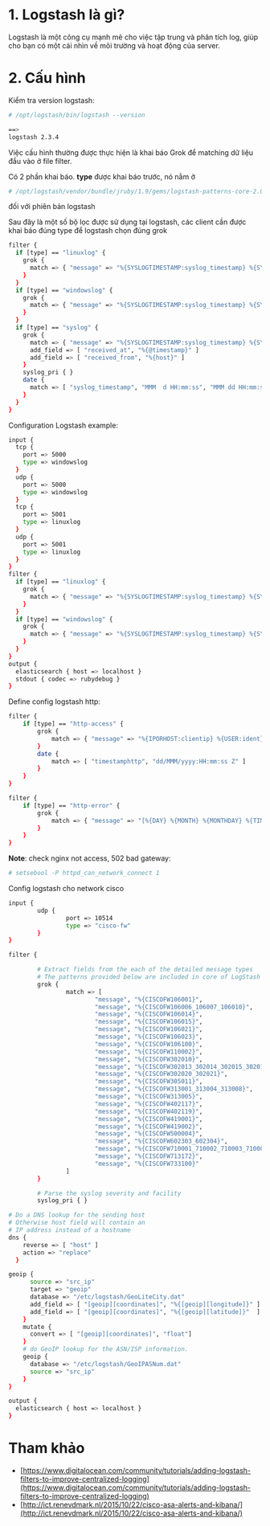 ﻿# 1. Logstash là gì?

Logstash là một công cụ mạnh mẽ cho việc tập trung và phân tích log, giúp cho bạn có một cái nhìn về môi trường và hoạt động của server.

# 2. Cấu hình

Kiểm tra version logstash:
```sh
# /opt/logstash/bin/logstash --version

==>
logstash 2.3.4
```

Việc cấu hình thường được thực hiện là khai báo Grok để matching dữ liệu đầu vào ở file filter. 

Có 2 phần khai báo.
	**type** được khai báo trước, nó nằm ở 
```sh
# /opt/logstash/vendor/bundle/jruby/1.9/gems/logstash-patterns-core-2.0.5/patterns
```
đối với phiên bản logstash


Sau đây là một số bộ lọc được sử dụng tại logstash, các client cần được khai báo đúng type để logstash chọn đúng grok

```sh
filter {
  if [type] == "linuxlog" {
    grok {
      match => { "message" => "%{SYSLOGTIMESTAMP:syslog_timestamp} %{SYSLOGHOST:syslog_hostname} %{DATA:syslog_program}(?:\[%{POSINT:syslog_pid}\])?: %{GREEDYDATA:syslog_message}" }
    }
  }
  if [type] == "windowslog" {
    grok {
      match => { "message" => "%{SYSLOGTIMESTAMP:syslog_timestamp} %{SYSLOGHOST:syslog_hostname} %{DATA:syslog_program}?: %{POSINT:syslog_pid}?: %{GREEDYDATA:syslog_message}" }
    }
  }
  if [type] == "syslog" {
    grok {
      match => { "message" => "%{SYSLOGTIMESTAMP:syslog_timestamp} %{SYSLOGHOST:syslog_hostname} %{DATA:syslog_program}(?:\[%{POSINT:syslog_pid}\])?: %{GREEDYDATA:syslog_message}" }
      add_field => [ "received_at", "%{@timestamp}" ]
      add_field => [ "received_from", "%{host}" ]
    }
    syslog_pri { }
    date {
      match => [ "syslog_timestamp", "MMM  d HH:mm:ss", "MMM dd HH:mm:ss" ]
    }
  }
}
```

Configuration Logstash example:
```sh
input {
  tcp {
    port => 5000
    type => windowslog
  }
  udp {
    port => 5000
    type => windowslog
  }
  tcp {
    port => 5001
    type => linuxlog
  }
  udp {
    port => 5001
    type => linuxlog
  }
}
filter {
  if [type] == "linuxlog" {
    grok {
      match => { "message" => "%{SYSLOGTIMESTAMP:syslog_timestamp} %{SYSLOGHOST:syslog_hostname} %{DATA:syslog_program}(?:\[%{POSINT:syslog_pid}\])?: %{GREEDYDATA:syslog_message}" }
    }
  }
  if [type] == "windowslog" {
    grok {
      match => { "message" => "%{SYSLOGTIMESTAMP:syslog_timestamp} %{SYSLOGHOST:syslog_hostname} %{DATA:syslog_program}?: %{POSINT:syslog_pid}?: %{GREEDYDATA:syslog_message}" }
    }
  }
}
output {
  elasticsearch { host => localhost }
  stdout { codec => rubydebug }
}
```

Define config logstash http:
```sh
filter {
	if [type] == "http-access" {
		grok {
			match => { "message" => "%{IPORHOST:clientip} %{USER:ident} %{USER:auth} %{USER:LoadTime} [%{HTTPDATE:timestamphttp}] (?:%{WORD:verb} %{NOTSPACE:request}(?: HTTP/%{NUMBER:httpversion})?|%{DATA:rawrequest}) %{NUMBER:response} (?:%{NUMBER:bytes}|-)" }
		}
		date {
			match => [ "timestamphttp", "dd/MMM/yyyy:HH:mm:ss Z" ]
		}
	}
}

filter {
	if [type] == "http-error" {
		grok {
			match => { "message" => "[%{DAY} %{MONTH} %{MONTHDAY} %{TIME} %{YEAR}] [%{WORD:severity}] [client %{IP:clientip}] %{GREEDYDATA:message}" }
		}
	}
}
```

**Note**: check nginx not access, 502 bad gateway:
```sh
# setsebool -P httpd_can_network_connect 1
```

Config logstash cho network cisco
```sh
input {
        udp {
                port => 10514
                type => "cisco-fw"
        }
}

filter {

        # Extract fields from the each of the detailed message types
        # The patterns provided below are included in core of LogStash 1.4.2.
        grok {
                match => [
                        "message", "%{CISCOFW106001}",
                        "message", "%{CISCOFW106006_106007_106010}",
                        "message", "%{CISCOFW106014}",
                        "message", "%{CISCOFW106015}",
                        "message", "%{CISCOFW106021}",
                        "message", "%{CISCOFW106023}",
                        "message", "%{CISCOFW106100}",
                        "message", "%{CISCOFW110002}",
                        "message", "%{CISCOFW302010}",
                        "message", "%{CISCOFW302013_302014_302015_302016}",
                        "message", "%{CISCOFW302020_302021}",
                        "message", "%{CISCOFW305011}",
                        "message", "%{CISCOFW313001_313004_313008}",
                        "message", "%{CISCOFW313005}",
                        "message", "%{CISCOFW402117}",
                        "message", "%{CISCOFW402119}",
                        "message", "%{CISCOFW419001}",
                        "message", "%{CISCOFW419002}",
                        "message", "%{CISCOFW500004}",
                        "message", "%{CISCOFW602303_602304}",
                        "message", "%{CISCOFW710001_710002_710003_710005_710006}",
                        "message", "%{CISCOFW713172}",
                        "message", "%{CISCOFW733100}"
                ]
        }

        # Parse the syslog severity and facility
        syslog_pri { }

# Do a DNS lookup for the sending host
# Otherwise host field will contain an
# IP address instead of a hostname
dns {
    reverse => [ "host" ]
    action => "replace"
  }

geoip {
      source => "src_ip"
      target => "geoip"
      database => "/etc/logstash/GeoLiteCity.dat"
      add_field => [ "[geoip][coordinates]", "%{[geoip][longitude]}" ]
      add_field => [ "[geoip][coordinates]", "%{[geoip][latitude]}"  ]
    }
    mutate {
      convert => [ "[geoip][coordinates]", "float"]
    }
    # do GeoIP lookup for the ASN/ISP information.
    geoip {
      database => "/etc/logstash/GeoIPASNum.dat"
      source => "src_ip"
    }
}

output {
  elasticsearch { host => localhost }
}
```

# Tham khảo
- [https://www.digitalocean.com/community/tutorials/adding-logstash-filters-to-improve-centralized-logging](https://www.digitalocean.com/community/tutorials/adding-logstash-filters-to-improve-centralized-logging)
- [http://ict.renevdmark.nl/2015/10/22/cisco-asa-alerts-and-kibana/](http://ict.renevdmark.nl/2015/10/22/cisco-asa-alerts-and-kibana/)
